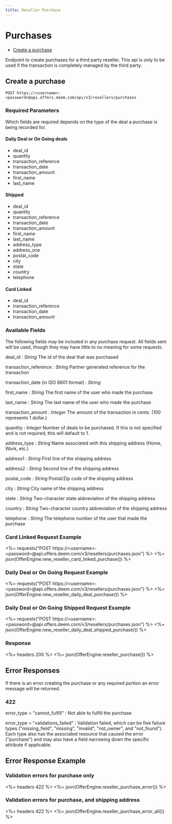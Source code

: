 ```yaml
---
title: Reseller Purchase
---
```


# Purchases

* [Create a purchase](/v3/resellers/purchases/#create-a-purchase)

Endpoint to create purchases for a third party reseller.  This api is only to
be used if the transaction is completely managed by the third party.


## Create a purchase

    POST https://<username>:<password>@api.offers.deem.com/api/v3/resellers/purchases

### Required Parameters

Which fields are required depends on the type of the deal a purchase is being recorded for.

#### Daily Deal or On Going deals
* deal_id
* quantity
* transaction_reference
* transaction_date
* transaction_amount
* first_name
* last_name

#### Shipped
* deal_id
* quantity
* transaction_reference
* transaction_date
* transaction_amount
* first_name
* last_name
* address_type
* address_one
* postal_code
* city
* state
* country
* telephone

#### Card Linked
* deal_id
* transaction_reference
* transaction_date
* transaction_amount


### Available Fields

The following fields may be included in any purchase request.  All fields sent will be used,
though they may have little to no meaning for some requests.


deal_id
: _String_ The id of the deal that was purchased

transaction_reference
: _String_ Partner generated reference for the transaction

transaction_date (in ISO 8601 format)
: _String_

first_name
: _String_ The first name of the user who made the purchase

last_name
: _String_ The last name of the user who made the purchase

transaction_amount
: _Integer_ The amount of the transaction in cents.  (100 represents 1 dollar.)

quantity
: _Integer_ Number of deals to be purchased.  If this is not specified and is not required, this will default to 1.

address_type
: _String_ Name associated with this shipping address (Home, Work, etc.)

address1
: _String_ First line of the shipping address

address2
: _String_ Second line of the shipping address

postal_code
: _String_ Postal/Zip code of the shipping address

city
: _String_ City name of the shipping address

state
: _String_ Two-character state abbreviation of the shipping address

country
: _String_ Two-character country abbreviation of the shipping address

telephone
: _String_ The telephone number of the user that made the purchase


### Card Linked Request Example

<%= requests("POST https://&lt;username&gt;:&lt;password&gt;@api.offers.deem.com/v3/resellers/purchases.json") %>
<%= json(OfferEngine.new_reseller_card_linked_purchase()) %>

### Daily Deal or On Going Request Example

<%= requests("POST https://&lt;username&gt;:&lt;password&gt;@api.offers.deem.com/v3/resellers/purchases.json") %>
<%= json(OfferEngine.new_reseller_daily_deal_purchase()) %>

### Daily Deal or On Going Shipped Request Example

<%= requests("POST https://&lt;username&gt;:&lt;password&gt;@api.offers.deem.com/v3/resellers/purchases.json") %>
<%= json(OfferEngine.new_reseller_daily_deal_shipped_purchase()) %>

### Response

<%= headers 200 %>
<%= json(OfferEngine.reseller_purchase()) %>

## Error Responses

If there is an error creating the purchase or any required portion an error message will be returned.

### 422

error_type = "cannot_fulfill"
: Not able to fulfill the purchase

error_type = "validations_failed"
: Validation failed, which can be five failure types ("missing_field", "missing", "invalid", "not_owner", and "not_found"). Each type also has the associated resource that caused the error ("purchase") and may also have a field narrowing down the specific attribute if applicable.

## Error Response Example

### Validation errors for purchase only

<%= headers 422 %>
<%= json(OfferEngine.reseller_purchase_error()) %>

### Validation errors for purchase, and shipping address

<%= headers 422 %>
<%= json(OfferEngine.reseller_purchase_error_all()) %>
